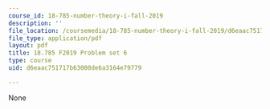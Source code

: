 ```yaml
---
course_id: 18-785-number-theory-i-fall-2019
description: ''
file_location: /coursemedia/18-785-number-theory-i-fall-2019/d6eaac751717b63000de6a3164e79779_MIT18_785F19_pset6.pdf
file_type: application/pdf
layout: pdf
title: 18.785 F2019 Problem set 6
type: course
uid: d6eaac751717b63000de6a3164e79779

---
```

None